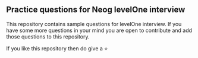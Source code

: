 ## Practice questions for Neog levelOne interview

This repository contains sample questions for levelOne interview. If you have some more questions in your mind you are open to contribute and add those questions to this repository.

If you like this repository then do give a ⭐️